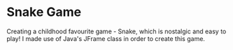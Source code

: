 # Snake Game
Creating a childhood favourite game - Snake, which is nostalgic and easy to play!
I made use of Java's JFrame class in order to create this game. 
